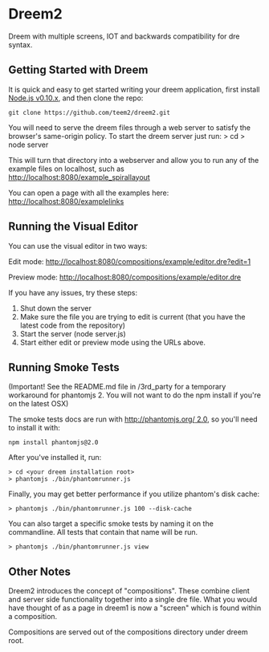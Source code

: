 Dreem2
======

Dreem with multiple screens, IOT and backwards compatibility for dre syntax.

Getting Started with Dreem
--------------------------

It is quick and easy to get started writing your dreem application, first install [Node.js v0.10.x](http://nodejs.org/download/), and then clone the repo:

    git clone https://github.com/teem2/dreem2.git

You will need to serve the dreem files through a web server to satisfy the browser's same-origin policy.  To start the dreem server just run:
    > cd <your dreem installation root>
    > node server

This will turn that directory into a webserver and allow you to run any of the example files on localhost, such as [http://localhost:8080/example_spirallayout](http://localhost:8080/example_spirallayout)

You can open a page with all the examples here: [http://localhost:8080/examplelinks](http://localhost:8080/examplelinks)

Running the Visual Editor
--------------------------

You can use the visual editor in two ways:

Edit mode:
[http://localhost:8080/compositions/example/editor.dre?edit=1](http://localhost:8080/compositions/example/editor.dre?edit=1)

Preview mode: 
[http://localhost:8080/compositions/example/editor.dre](http://localhost:8080/compositions/example/editor.dre)

If you have any issues, try these steps:


1. Shut down the server
2. Make sure the file you are trying to edit is current (that you have the latest code from the repository)
3. Start the server (node server.js)
4. Start either edit or preview mode using the URLs above.

Running Smoke Tests
--------------------------

(Important! See the README.md file in /3rd_party for a temporary workaround for phantomjs 2. You will not want to do the npm install if you're on the latest OSX)

The smoke tests docs are run with [http://phantomjs.org/ 2.0](http://phantomjs.org/), so you'll need to install it with:

    npm install phantomjs@2.0

After you've installed it, run:

    > cd <your dreem installation root>
    > phantomjs ./bin/phantomrunner.js

Finally, you may get better performance if you utilize phantom's disk cache:

    > phantomjs ./bin/phantomrunner.js 100 --disk-cache

You can also target a specific smoke tests by naming it on the commandline. All tests that contain that name will be run.

    > phantomjs ./bin/phantomrunner.js view

Other Notes
--------------------------
Dreem2 introduces the concept of "compositions". These combine client and server side functionality together into a single dre file. What you would have thought of as a page in dreem1 is now a "screen" which is found within a composition.

Compositions are served out of the compositions directory under dreem root.

<!-- The MIT License (MIT)

Copyright ( c ) 2014-2015 Teem2 LLC

Permission is hereby granted, free of charge, to any person obtaining a copy
of this software and associated documentation files (the "Software"), to deal
in the Software without restriction, including without limitation the rights
to use, copy, modify, merge, publish, distribute, sublicense, and/or sell
copies of the Software, and to permit persons to whom the Software is
furnished to do so, subject to the following conditions:

The above copyright notice and this permission notice shall be included in all
copies or substantial portions of the Software.

THE SOFTWARE IS PROVIDED "AS IS", WITHOUT WARRANTY OF ANY KIND, EXPRESS OR
IMPLIED, INCLUDING BUT NOT LIMITED TO THE WARRANTIES OF MERCHANTABILITY,
FITNESS FOR A PARTICULAR PURPOSE AND NONINFRINGEMENT. IN NO EVENT SHALL THE
AUTHORS OR COPYRIGHT HOLDERS BE LIABLE FOR ANY CLAIM, DAMAGES OR OTHER
LIABILITY, WHETHER IN AN ACTION OF CONTRACT, TORT OR OTHERWISE, ARISING FROM,
OUT OF OR IN CONNECTION WITH THE SOFTWARE OR THE USE OR OTHER DEALINGS IN THE
SOFTWARE. -->

